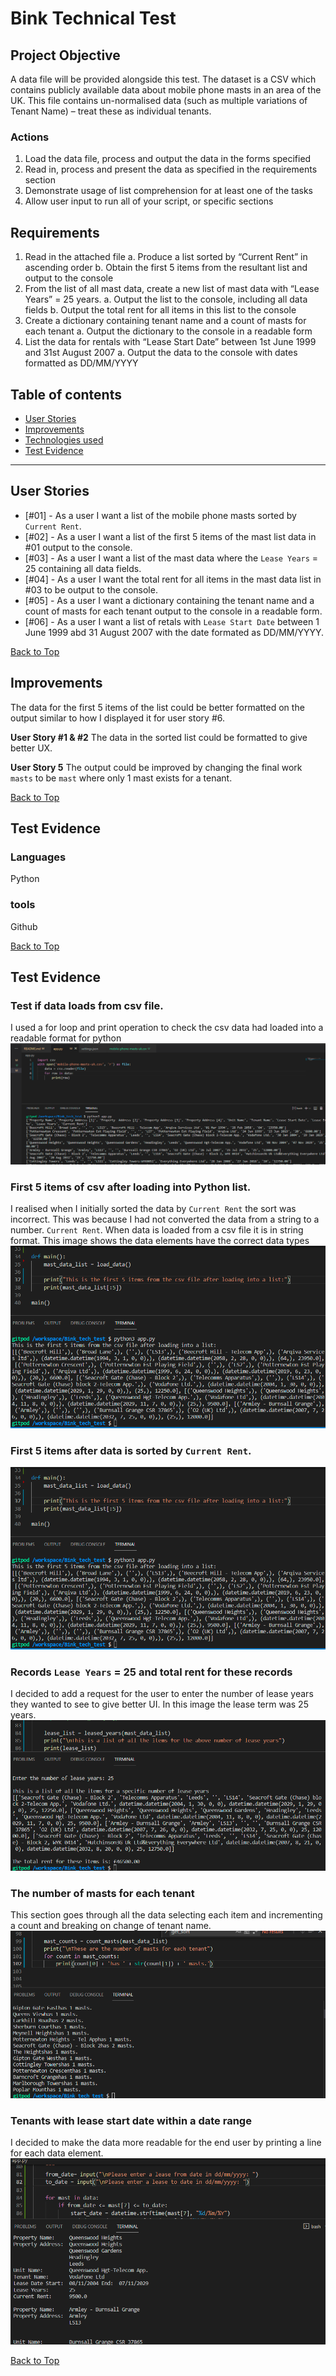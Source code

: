 # Bink Technical Test

## **Project Objective** 
A data file will be provided alongside this test. The dataset is a CSV which contains publicly available data about mobile phone masts in an area of the UK. This file contains un-normalised data (such as multiple variations of Tenant Name) – treat these as individual tenants.

### Actions
1.	Load the data file, process and output the data in the forms specified
2.	Read in, process and present the data as specified in the requirements section
3.	Demonstrate usage of list comprehension for at least one of the tasks
4.	Allow user input to run all of your script, or specific sections

## Requirements
1.	Read in the attached file
    a.	Produce a list sorted by “Current Rent” in ascending order
    b.	Obtain the first 5 items from the resultant list and output to the console
2.	From the list of all mast data, create a new list of mast data with “Lease Years” = 25 years.
    a.	Output the list to the console, including all data fields
    b.	Output the total rent for all items in this list to the console
3.	Create a dictionary containing tenant name and a count of masts for each tenant
    a.	Output the dictionary to the console in a readable form
4.	List the data for rentals with “Lease Start Date” between 1st June 1999 and 31st August 2007
    a.	Output the data to the console with dates formatted as DD/MM/YYYY


<a></a>

## Table of contents 
* [User Stories](#user-stories)
* [Improvements](#improvements)
* [Technologies used](#technologies-used)
* [Test Evidence](#test-evidence)

--- 

## **User Stories**

* [#01] - As a user I want a list of the mobile phone masts sorted by `Current Rent`.
* [#02] - As a user I want a list of the first 5 items of the mast list data in #01 output to the console.
* [#03] - As a user I want a list of the mast data where the `Lease Years` = 25 containing all data fields.
* [#04] - As a user I want the total rent for all items in the mast data list in #03 to be output to the console.
* [#05] - As a user I want a dictionary containing the tenant name and a count of masts for each tenant output to the console in a readable form.
* [#06] - As a user I want a list of retals with `Lease Start Date` between 1 June 1999 abd 31 August 2007 with the date formated as DD/MM/YYYY.

[Back to Top](#table-of-contents)
<a></a>



## **Improvements**

The data for the first 5 items of the list could be better formatted on the output similar to how I displayed it for user story #6.

**User Story #1 & #2** The data in the sorted list could be formatted to give better UX.

**User Story 5** The output could be improved by changing the final work `masts` to be `mast` where only 1 mast exists for a tenant.

[Back to Top](#table-of-contents)
<a></a>



## **Test Evidence**

### Languages
Python

### tools
Github

[Back to Top](#table-of-contents)
<a></a>



## **Test Evidence**

### Test if data loads from csv file.
I used a for loop and print operation to check the csv data had loaded into a readable format for python ![image](testing-images/data-loaded.png)

### First 5 items of csv after loading into Python list.
I realised when I initially sorted the data by `Current Rent` the sort was incorrect. This was because I had not converted the data from a string to a number. `Current Rent`. When data is loaded from a csv file it is in string format.  This image shows the data elements have the correct data types ![image](testing-images/first-5-unsorted.png)

### First 5 items after data is sorted by `Current Rent`. 
![image](testing-images/first-5-unsorted.png)

### Records `Lease Years` = 25 and total rent for these records
I decided to add a request for the user to enter the number of lease years they wanted to see to give better UI. In this image the lease term was 25 years.
![image](testing-images/lease-years-25.png)

### The number of masts for each tenant
This section goes through all the data selecting each item and incrementing a count and breaking on change of tenant name. 
![image](testing-images/num-masts.png)

### Tenants with lease start date within a date range
I decided to make the data more readable for the end user by printing a line for each data element.
![image](testing-images/tenants-in-date-range.png)


[Back to Top](#table-of-contents)
<a></a>
